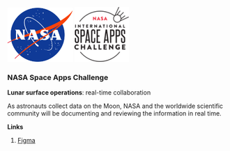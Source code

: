 <img src="https://raw.githubusercontent.com/lucxsbueno/connect-with-the-sky/main/assets/NASA.png" width="150"></img> <img src="https://raw.githubusercontent.com/lucxsbueno/connect-with-the-sky/main/assets/space-apps.png" width="125"></img>

### NASA Space Apps Challenge
<b>Lunar surface operations</b>: real-time collaboration

As astronauts collect data on the Moon, NASA and the worldwide scientific community will be documenting and reviewing the information in real time.

<b>Links</b>
1. [Figma](https://www.figma.com/file/LWJlVDonCrOHLHrl3N7i37/NASA-Space-Apps-%E2%80%94-Connect-With-The-Sky?node-id=3:102)